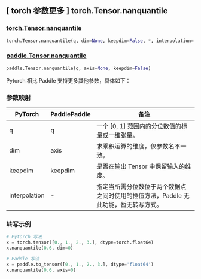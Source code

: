 ## [ torch 参数更多 ] torch.Tensor.nanquantile

### [torch.Tensor.nanquantile](https://pytorch.org/docs/stable/generated/torch.nanquantile.html#torch.nanquantile)

```python
torch.Tensor.nanquantile(q, dim=None, keepdim=False, *, interpolation='linear')
```

### [paddle.Tensor.nanquantile](https://github.com/PaddlePaddle/Paddle/pull/41343)

```python
paddle.Tensor.nanquantile(q, axis=None, keepdim=False)
```

Pytorch 相比 Paddle 支持更多其他参数，具体如下：

### 参数映射

| PyTorch       | PaddlePaddle | 备注                                                                                |
| ------------- | ------------ | ----------------------------------------------------------------------------------- |
| q             | q            | 一个 [0, 1] 范围内的分位数值的标量或一维张量。                      |
| dim           | axis         | 求乘积运算的维度，仅参数名不一致。                                                  |
| keepdim       | keepdim      | 是否在输出 Tensor 中保留输入的维度。                                |
| interpolation | -            | 指定当所需分位数位于两个数据点之间时使用的插值方法，Paddle 无此功能，暂无转写方式。 |


### 转写示例

```python
# Pytorch 写法
x = torch.tensor([0., 1., 2., 3.], dtype=torch.float64)
x.nanquantile(0.6, dim=0)

# Paddle 写法
x = paddle.to_tensor([0., 1., 2., 3.], dtype='float64')
x.nanquantile(0.6, axis=0)
```
